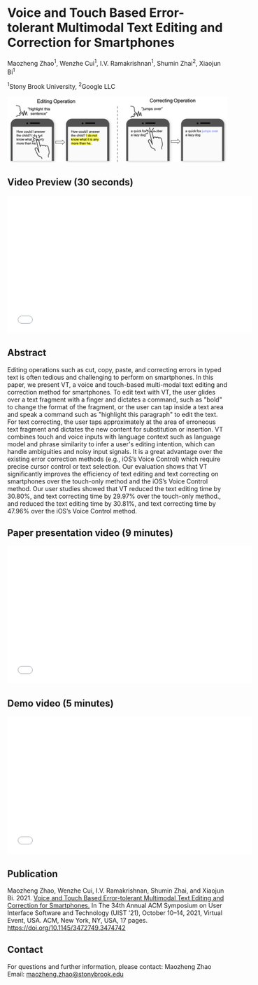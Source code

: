 # Voice and Touch Based Error-tolerant Multimodal Text Editing and Correction for Smartphones
Maozheng Zhao<sup>1</sup>, Wenzhe Cui<sup>1</sup>, I.V. Ramakrishnan<sup>1</sup>, Shumin Zhai<sup>2</sup>, Xiaojun Bi<sup>1</sup>

<sup>1</sup>Stony Brook University, <sup>2</sup>Google LLC

![VT teaser](VT_teaser_cropped.png)
## Video Preview (30 seconds)

<p align="center"> 
 <iframe width="560" height="315" src="//player.bilibili.com/player.html?aid=210774558&bvid=BV1ma411275k&cid=489130990&page=1" scrolling="no" border="0" title="VT Preview" frameborder="no" framespacing="0" allowfullscreen="true"> </iframe>
</p>

## Abstract
Editing operations such as cut, copy, paste, and correcting errors in typed text is often tedious and challenging to perform on smartphones. In this paper, we present VT, a voice and touch-based multi-modal text editing and correction method for smartphones. To edit text with VT, the user glides over a text fragment with a finger and dictates a command, such as "bold" to change the format of the fragment, or the user can tap inside a text area and speak a command such as "highlight this paragraph" to edit the text. For text correcting, the user taps approximately at the area of erroneous text fragment and dictates the new content for substitution or insertion. VT combines touch and voice inputs with language context such as language model and phrase similarity to infer a user's editing intention, which can handle ambiguities and noisy input signals. It is a great advantage over the existing error correction methods (e.g., iOS’s Voice Control) which require precise cursor control or text selection. Our evaluation shows that VT significantly improves the efficiency of text editing and text correcting on smartphones over the touch-only method and the iOS’s Voice Control method. Our user studies showed that VT reduced the text editing time by 30.80%, and text correcting time by 29.97% over the touch-only method., and reduced the text editing time by 30.81%, and text correcting time by 47.96% over the iOS’s Voice Control method.

## Paper presentation video (9 minutes)
<p align="center"> 
<iframe width="560" height="315" src="//player.bilibili.com/player.html?aid=338270684&bvid=BV11R4y1M7yk&cid=489128655&page=1" scrolling="no" border="0" title="VT presentation" frameborder="no" framespacing="0" allowfullscreen="true"> </iframe>
</p>

## Demo video (5 minutes)
<p align="center"> 
<iframe width="560" height="315" src="//player.bilibili.com/player.html?aid=680779301&bvid=BV1GS4y177gw&cid=489130506&page=1" scrolling="no" border="0" title="VT presentation" frameborder="no" framespacing="0" allowfullscreen="true"> </iframe>
</p>

## Publication
Maozheng Zhao, Wenzhe Cui, I.V. Ramakrishnan, Shumin Zhai, and Xiaojun Bi. 2021. [Voice and Touch Based Error-tolerant Multimodal Text Editing and Correction for Smartphones.](https://dl.acm.org/doi/pdf/10.1145/3472749.3474742) In The 34th Annual ACM Symposium on User Interface Software and Technology (UIST ’21), October 10–14, 2021, Virtual Event, USA. ACM, New York, NY, USA, 17 pages. https://doi.org/10.1145/3472749.3474742

## Contact
For questions and further information, please contact:
Maozheng Zhao  Email: maozheng.zhao@stonybrook.edu

